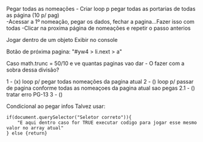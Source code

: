Pegar todas as nomeações 
    - Criar loop p pegar todas as portarias de todas as página (10 p/ pag)  
        -Acessar a 1º nomeação, pegar os dados, fechar a pagina...Fazer isso com todas
        -Clicar na proxima página de nomeações e repetir o passo anterios




Jogar dentro de um objeto
Exibir no console

Botão de próxima pagina: "#yw4 > li.next > a"

Caso math.trunc = 50/10 e ve quantas paginas vao dar 
    - O fazer com a sobra dessa divisão?



1 - (x) loop p/ pegar todas nomeações da pagina atual 
2 - () loop p/ passar de pagina conforme todas as nomeaçoes da pagina atual sao pegas
    2.1 - () tratar erro PG-13 
3 - () 


Condicional ao pegar infos
Talvez usar:

    if(document.querySelector("Seletor correto")){
        "E aqui dentro caso for TRUE executar codigo para jogar esse mesmo valor no array atual"
    } else {return}